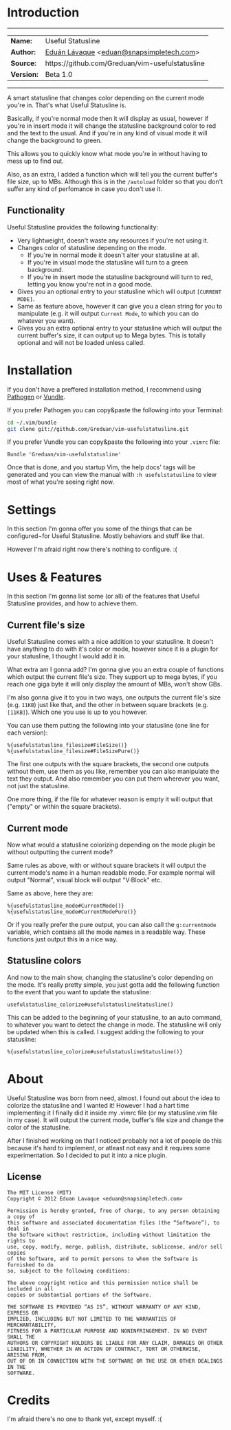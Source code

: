 # Introduction

-----

<table>
	<tr>
		<td><strong>Name:</strong></td>
		<td>Useful Statusline</td>
	</tr>
	<tr>
		<td><strong>Author:</strong></td>
		<td><a href="http://eduantech.com/">Eduán Lávaque</a> &lt;<a href="mailto:eduan@snapsimpletech.com">eduan@snapsimpletech.com</a>></td>
	</tr>
	<tr>
		<td><strong>Source:</strong></td>
		<td>https://github.com/Greduan/vim-usefulstatusline</td>
	</tr>
	<tr>
		<td><strong>Version:</strong></td>
		<td>Beta 1.0</td>
	</tr>
</table>

-----

A smart statusline that changes color depending on the current mode you're in. That's what Useful Statusline is.

Basically, if you're normal mode then it will display as usual, however if you're in insert mode it will change the statusline background color to red and the text to the usual. And if you're in any kind of visual mode it will change the background to green.

This allows you to quickly know what mode you're in without having to mess up to find out.

Also, as an extra, I added a function which will tell you the current buffer's file size, up to MBs. Although this is in the `/autoload` folder so that you don't suffer any kind of perfomance in case you don't use it.

## Functionality

Useful Statusline provides the following functionality:

- Very lightweight, doesn't waste any resources if you're not using it.
- Changes color of statusline depending on the mode.
  - If you're in normal mode it doesn't alter your statusline at all.
  - If you're in visual mode the statusline will turn to a green background.
  - If you're in insert mode the statusline background will turn to red, letting you know you're not in a good mode.
- Gives you an optional entry to your statusline which will output `[CURRENT MODE]`.
- Same as feature above, however it can give you a clean string for you to manipulate (e.g. it will output `Current Mode`, to which you can do whatever you want).
- Gives you an extra optional entry to your statusline which will output the current buffer's size, it can output up to Mega bytes. This is totally optional and will not be loaded unless called.

# Installation

If you don't have a preffered installation method, I recommend using [Pathogen][1] or [Vundle][2].

If you prefer Pathogen you can copy&paste the following into your Terminal:

```sh
cd ~/.vim/bundle
git clone git://github.com/Greduan/vim-usefulstatusline.git
```

If you prefer Vundle you can copy&paste the following into your `.vimrc` file:

```viml
Bundle 'Greduan/vim-usefulstatusline'
```

Once that is done, and you startup Vim, the help docs' tags will be generated and you can view the manual with `:h usefulstatusline` to view most of what you're seeing right now.

# Settings

In this section I'm gonna offer you some of the things that can be configured¬for Useful Statusline. Mostly behaviors and stuff like that.

However I'm afraid right now there's nothing to configure. :(

# Uses & Features

In this section I'm gonna list some (or all) of the features that Useful Statusline provides, and how to achieve them.

## Current file's size

Useful Statusline comes with a nice addition to your statusline. It doesn't have anything to do with it's color or mode, however since it is a plugin for your statusline, I thought I would add it in.

What extra am I gonna add? I'm gonna give you an extra couple of functions which output the current file's size. They support up to mega bytes, if you reach one giga byte it will only display the amount of MBs, won't show GBs.

I'm also gonna give it to you in two ways, one outputs the current file's size (e.g. `11KB`) just like that, and the other in between square brackets (e.g. `[11KB]`). Which one you use is up to you however.

You can use them putting the following into your statusline (one line for each version):
```viml
%{usefulstatusline_filesize#FileSize()}
%{usefulstatusline_filesize#FileSizePure()}
```

The first one outputs with the square brackets, the second one outputs without them, use them as you like, remember you can also manipulate the text they output. And also remember you can put them wherever you want, not just the statusline.

One more thing, if the file for whatever reason is empty it will output that ("empty" or within the square brackets).

## Current mode

Now what would a statusline colorizing depending on the mode plugin be without outputting the current mode?

Same rules as above, with or without square brackets it will output the current mode's name in a human readable mode. For example normal will output "Normal", visual block will output "V·Block" etc.

Same as above, here they are:
```viml
%{usefulstatusline_mode#CurrentMode()}
%{usefulstatusline_mode#CurrentModePure()}
```

Or if you really prefer the pure output, you can also call the `g:currentmode` variable, which contains all the mode names in a readable way. These functions just output this in a nice way.

## Statusline colors

And now to the main show, changing the statusline's color depending on the mode. It's really pretty simple, you just gotta add the following function to the event that you want to update the statusline:
```viml
usefulstatusline_colorize#usefulstatuslineStatusline()
```

This can be added to the beginning of your statusline, to an auto command, to whatever you want to detect the change in mode. The statusline will only be updated when this is called. I suggest adding the following to your statusline:
```viml
%{usefulstatusline_colorize#usefulstatuslineStatusline()}
```

# About

Useful Statusline was born from need, almost. I found out about the idea to colorize the statusline and I wanted it! However I had a hart time implementing it I finally did it inside my .vimrc file (or my statusline.vim file in my case). It will output the current mode, buffer's file size and change the color of the statusline.

After I finished working on that I noticed probably not a lot of people do this because it's hard to implement, or atleast not easy and it requires some experimentation. So I decided to put it into a nice plugin.

## License

```text
The MIT License (MIT)
Copyright © 2012 Eduan Lavaque <eduan@snapsimpletech.com>

Permission is hereby granted, free of charge, to any person obtaining a copy of
this software and associated documentation files (the “Software”), to deal in 
the Software without restriction, including without limitation the rights to 
use, copy, modify, merge, publish, distribute, sublicense, and/or sell copies 
of the Software, and to permit persons to whom the Software is furnished to do 
so, subject to the following conditions:

The above copyright notice and this permission notice shall be included in all 
copies or substantial portions of the Software.

THE SOFTWARE IS PROVIDED “AS IS”, WITHOUT WARRANTY OF ANY KIND, EXPRESS OR 
IMPLIED, INCLUDING BUT NOT LIMITED TO THE WARRANTIES OF MERCHANTABILITY, 
FITNESS FOR A PARTICULAR PURPOSE AND NONINFRINGEMENT. IN NO EVENT SHALL THE 
AUTHORS OR COPYRIGHT HOLDERS BE LIABLE FOR ANY CLAIM, DAMAGES OR OTHER 
LIABILITY, WHETHER IN AN ACTION OF CONTRACT, TORT OR OTHERWISE, ARISING FROM, 
OUT OF OR IN CONNECTION WITH THE SOFTWARE OR THE USE OR OTHER DEALINGS IN THE 
SOFTWARE.
```

# Credits

I'm afraid there's no one to thank yet, except myself. :(

[1]: https://github.com/tpope/vim-pathogen
[2]: https://github.com/gmarik/vundle
